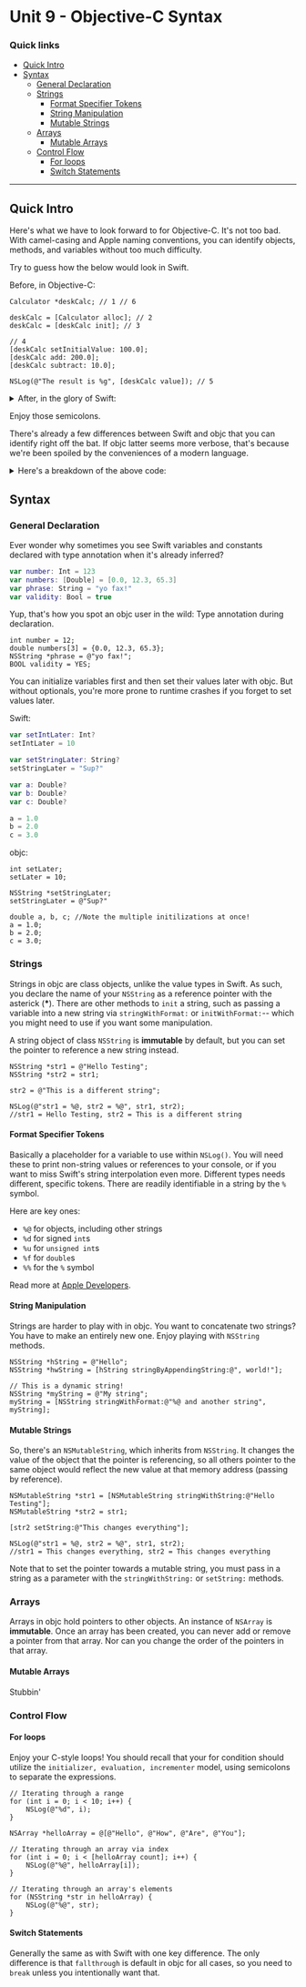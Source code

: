 # Unit 9 - Objective-C Syntax

### Quick links
* [Quick Intro](#quick-intro)
* [Syntax](#syntax)
	* [General Declaration](#general-declaration)
	* [Strings](#strings)
		* [Format Specifier Tokens](#format-specifier-tokens)
		* [String Manipulation](#string-manipulation)
		* [Mutable Strings](#mutable-strings) 
	* [Arrays](#arrays)
		* [Mutable Arrays](#mutable-arrays)
	* [Control Flow](#control-flow)	 
		* [For loops](#for-loops)
		* [Switch Statements](#switch-statements)

---
## Quick Intro

Here's what we have to look forward to for Objective-C. It's not too bad. With camel-casing and Apple naming conventions, you can identify objects, methods, and variables without too much difficulty. 

Try to guess how the below would look in Swift. 

Before, in Objective-C:

```objc
Calculator *deskCalc; // 1 // 6

deskCalc = [Calculator alloc]; // 2
deskCalc = [deskCalc init]; // 3
        
// 4
[deskCalc setInitialValue: 100.0];
[deskCalc add: 200.0];
[deskCalc subtract: 10.0];

NSLog(@"The result is %g", [deskCalc value]); // 5
```

<details>
<summary>After, in the glory of Swift:</summary>

```swift
let deskCalc = Calculator()

deskCalc.setInitialValue(100.0)
deskCalc.add(200.0)
deskCalc.subtract(10.0)

print("The result is \(deskCalc.value)")
```
*Ok, so it wasn't completely 1:1.*

</details>

Enjoy those semicolons.

There's already a few differences between Swift and objc that you can identify right off the bat. If objc latter seems more verbose, that's because we're been spoiled by the conveniences of a modern language.

<details><summary>Here's a breakdown of the above code:</summary>

1. First, we define a variable called `deskCalc`. 
2. After we have `deskCalc` to store the reference in, we create the object itself by `alloc`ating memory storage space for the object. Calling this method gets back the instance of the `Calculator` class. `alloc` also "zeroes out" all that instance's properties so it can be initialized after.
3. We `init`ialize the `deskCalc`instance here. Notice that the `init` method is called on `deskCalc` **and not** `Calculator` because you want to initialize that specific object. `init` returns a value, which you are storing in `deskCalc`.
4. Well, these are the methods you're calling on `deskCalc`. The brackets should give it away by now. Instead of Swift's `Class.method()` syntax, we go with `[Class method]` for objc.
5. Several things are happening here. There isn't any string interpolation in objc, so we use the fan-favorite `NSLog()` with two arguments: the string with a [`format specifier` token](#format-specifier-tokens) (%s, %d, %@) token within the `NSString`, and a variable or instance method return to pass into the token. 
6. The asterisk (**\***) that precedes the variable name denotes that `deskCalc` is actually a reference/pointer to a `Calculator` object. It doesn't actually store any data, just a memory address to where the `Calculator` object resides at.
</details>

## Syntax

### General Declaration
Ever wonder why sometimes you see Swift variables and constants declared with type annotation when it's already inferred?

```swift
var number: Int = 123
var numbers: [Double] = [0.0, 12.3, 65.3]
var phrase: String = "yo fax!"
var validity: Bool = true

```
Yup, that's how you spot an objc user in the wild: Type annotation during declaration.

```objc
int number = 12;
double numbers[3] = {0.0, 12.3, 65.3};
NSString *phrase = @"yo fax!";
BOOL validity = YES;
```
You can initialize variables first and then set their values later with objc. But without optionals, you're more prone to runtime crashes if you forget to set values later.

Swift:

```swift
var setIntLater: Int?
setIntLater = 10

var setStringLater: String?
setStringLater = "Sup?"

var a: Double?
var b: Double?
var c: Double?

a = 1.0
b = 2.0
c = 3.0
```
objc:

```objc
int setLater;
setLater = 10;

NSString *setStringLater;
setStringLater = @"Sup?"

double a, b, c; //Note the multiple initilizations at once!
a = 1.0;
b = 2.0;
c = 3.0;
```

### Strings
Strings in objc are class objects, unlike the value types in Swift. As such, you declare the name of your `NSString` as a reference pointer with the asterick (**\***). There are other methods to `init` a string, such as passing a variable into a new string via `stringWithFormat:` or `initWithFormat:`-- which you might need to use if you want some manipulation. 

A string object of class `NSString` is **immutable** by default, but you can set the pointer to reference a new string instead.

```objc
NSString *str1 = @"Hello Testing";
NSString *str2 = str1;

str2 = @"This is a different string";

NSLog(@"str1 = %@, str2 = %@", str1, str2);
//str1 = Hello Testing, str2 = This is a different string
```

#### Format Specifier Tokens
Basically a placeholder for a variable to use within `NSLog()`. You will need these to print non-string values or references to your console, or if you want to miss Swift's string interpolation even more. Different types needs different, specific tokens. There are readily identifiable in a string by the `%` symbol.

Here are key ones:

* `%@` for objects, including other strings
* `%d` for signed `int`s
* `%u` for `unsigned int`s
* `%f` for `double`s
* `%%` for the `%` symbol

Read more at [Apple Developers](https://developer.apple.com/library/content/documentation/Cocoa/Conceptual/Strings/Articles/formatSpecifiers.html).

#### String Manipulation
Strings are harder to play with in objc. You want to concatenate two strings? You have to make an entirely new one. Enjoy playing with `NSString` methods.

```objc
NSString *hString = @"Hello";
NSString *hwString = [hString stringByAppendingString:@", world!"];

// This is a dynamic string!
NSString *myString = @"My string";
myString = [NSString stringWithFormat:@"%@ and another string", myString];
```

#### Mutable Strings
So, there's an `NSMutableString`, which inherits from `NSString`. It changes the value of the object that the pointer is referencing, so all others pointer to the same object would reflect the new value at that memory address (passing by reference).

```objc
NSMutableString *str1 = [NSMutableString stringWithString:@"Hello Testing"];
NSMutableString *str2 = str1;

[str2 setString:@"This changes everything"];

NSLog(@"str1 = %@, str2 = %@", str1, str2);
//str1 = This changes everything, str2 = This changes everything

```
Note that to set the pointer towards a mutable string, you must pass in a string as a parameter with the `stringWithString:` or `setString:` methods.

### Arrays

Arrays in objc hold pointers to other objects. An instance of `NSArray` is **immutable**. Once an array has been created, you can never add or remove a pointer from that array. Nor can you change the order of the pointers in that array.

#### Mutable Arrays
Stubbin'

### Control Flow

#### For loops

Enjoy your C-style loops! You should recall that your for condition should utilize the `initializer, evaluation, incrementer` model, using semicolons to separate the expressions.

```objc
// Iterating through a range
for (int i = 0; i < 10; i++) {
	NSLog(@"%d", i);
}

NSArray *helloArray = @[@"Hello", @"How", @"Are", @"You"];

// Iterating through an array via index
for (int i = 0; i < [helloArray count]; i++) {
	NSLog(@"%@", helloArray[i]);
}

// Iterating through an array's elements
for (NSString *str in helloArray) {
	NSLog(@"%@", str);
}
```


#### Switch Statements
Generally the same as with Swift with one key difference. The only difference is that `fallthrough` is default in objc for all cases, so you need to `break` unless you intentionally want that.
